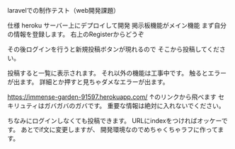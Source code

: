 laravelでの制作テスト（web開発課題）

仕様
heroku サーバー上にデプロイして開発
掲示板機能がメイン機能
まず自分の情報を登録します。
右上のRegisterからどうぞ

その後ログインを行うと新規投稿ボタンが現れるので
そこから投稿してください。

投稿すると一覧に表示されます。
それ以外の機能は工事中です。
触るとエラーが出ます。
詳細とか押すと見ちゃダメなエラーが出ます。

https://immense-garden-91597.herokuapp.com/
↑のリンクから飛べます
セキリュティはガバガバのガバです。
重要な情報は絶対に入れないでください。

ちなみにログインしなくても投稿できます。
URLにindexをつければオッケーです。
あとでif文に変更しますが、
開発環境なのでめちゃくちゃラフに作ってます。